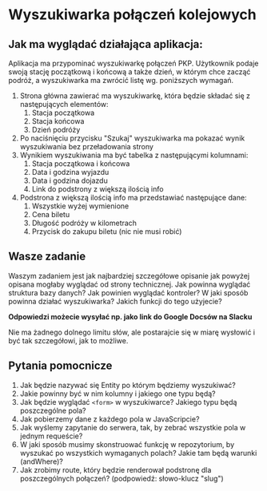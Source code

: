 # Wyszukiwarka połączeń kolejowych

##  Jak ma wyglądać działająca aplikacja: 

Aplikacja ma przypominać wyszukiwarkę połączeń PKP. Użytkownik podaje swoją stację początkową i końcową a także dzień, w którym chce zacząć podróż, a wyszukiwarka ma zwrócić listę wg. poniższych wymagań. 

1. Strona główna zawierać ma wyszukiwarkę, która będzie składać się z następujących elementów: 
	1. Stacja początkowa
	2. Stacja końcowa
	3. Dzień podróży
2. Po naciśnięciu przycisku "Szukaj" wyszukiwarka ma pokazać wynik wyszukiwania bez przeładowania strony 
3. Wynikiem wyszukiwania ma być tabelka z następującymi kolumnami: 
	1. Stacja początkowa i końcowa
	2. Data i godzina wyjazdu 
	3. Data i godzina dojazdu 
	4. Link do podstrony z większą ilością info 
4. Podstrona z większą ilością info ma przedstawiać następujące dane: 
	1. Wszystkie wyżej wymienione 
	2. Cena biletu 
	3. Długość podróży w kilometrach 
	4. Przycisk do zakupu biletu (nic nie musi robić)

## Wasze zadanie

Waszym zadaniem jest jak najbardziej szczegółowe opisanie jak powyżej opisana mogłaby wyglądać od strony technicznej. Jak powinna wyglądać struktura bazy danych? Jak powinien wyglądać kontroler? W jaki sposób powinna działać wyszukiwarka? Jakich funkcji do tego użyjecie? 

**Odpowiedzi możecie wysyłać np. jako link do  Google Docsów na Slacku**

Nie ma żadnego dolnego limitu słów, ale postarajcie się w miarę wysłowić i być tak szczegółowi, jak to możliwe. 

## Pytania pomocnicze 

1. Jak będzie nazywać się Entity po którym będziemy wyszukiwać? 
2. Jakie powinny być w nim kolumny i jakiego one typu będą? 
3. Jak będzie wyglądać `<form>` w wyszukiwarce? Jakiego typu będą poszczególne pola? 
4. Jak pobierzemy dane z każdego pola w JavaScripcie?
5. Jak wyślemy zapytanie do serwera, tak, by zebrać wszystkie pola w jednym requeście?
6. W jaki sposób musimy skonstruować funkcję w repozytorium, by wyszukać po wszystkich wymaganych polach? Jakie tam będą warunki (andWhere)?
7. Jak zrobimy route, który będzie renderował podstronę dla poszczególnych połączeń? (podpowiedź: słowo-klucz "slug")




  
